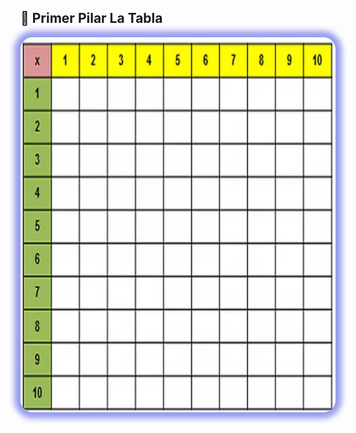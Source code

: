 ## 📃 Primer Pilar **La Tabla**

<img src="1_La_Tabla/tabla_1.webp" alt="front"	style="height: 600px; margin: 0 auto 4rem auto; background: transparent; box-shadow: 0 0 10px 10px rgb(150, 156, 238); border-radius: 20px;" class="demo-logo">